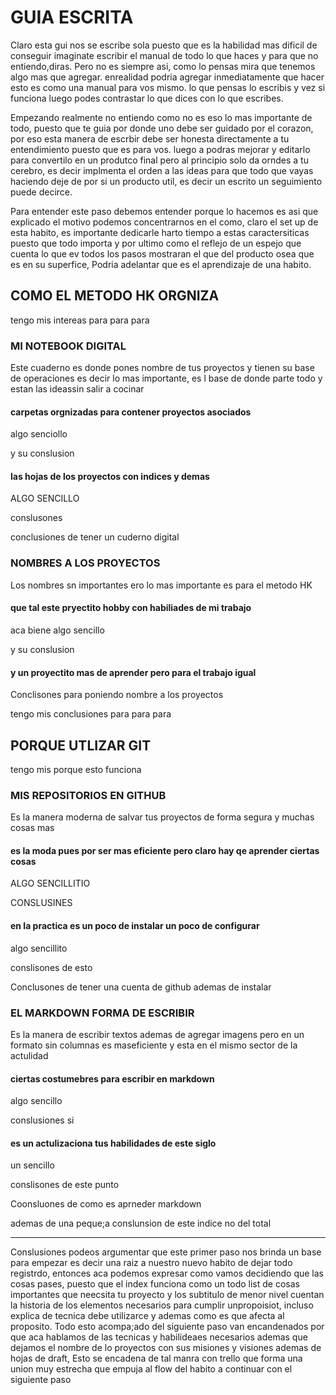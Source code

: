 
# GUIA ESCRITA

Claro esta gui nos se escribe sola puesto que es la habilidad mas dificil de conseguir imaginate escribir el manual de todo lo que haces y para que no entiendo,diras. Pero no es siempre asi, como lo pensas mira que tenemos algo mas que agregar. enrealidad podria agregar inmediatamente que hacer esto es como una manual para vos mismo. lo que pensas lo escribis y vez si funciona luego podes contrastar lo que dices con lo que escribes.

Empezando realmente no entiendo como no es eso lo mas importante de todo, puesto que te guia por donde uno debe ser guidado por el corazon, por eso esta manera de escrbir debe ser honesta directamente a tu entendimiento puesto que es para vos. luego a podras mejorar y editarlo para convertilo en un produtco final pero al principio solo da orndes a tu cerebro, es decir implmenta el orden a las ideas para que todo que vayas haciendo deje de por si un producto util, es decir un escrito un seguimiento puede decirce.

Para entender este paso debemos entender porque lo hacemos es asi que explicado el motivo podemos concentrarnos en el como, claro el set up de esta habito, es importante dedicarle harto tiempo a estas caractersiticas puesto que todo importa y por ultimo como el reflejo de un espejo que cuenta lo que ev todos los pasos mostraran el que del producto osea que es en su superfice, Podria adelantar que es el aprendizaje de una habito.

## COMO EL METODO HK ORGNIZA

tengo mis intereas para para para

### MI NOTEBOOK DIGITAL

Este cuaderno es donde pones nombre de tus proyectos y tienen su base de operaciones es decir lo mas importante, es l base de donde parte todo y estan las ideassin salir a cocinar

#### carpetas orgnizadas para contener proyectos asociados

algo senciollo

y su conslusion

#### las hojas de los proyectos con indices y demas

ALGO SENCILLO

conslusones

conclusiones de tener un cuderno digital

### NOMBRES A LOS PROYECTOS

Los nombres sn importantes ero lo mas importante es para el metodo HK

#### que tal este pryectito hobby con habiliades de mi trabajo

aca biene algo sencillo

y su conslusion

#### y un proyectito mas de aprender pero para el trabajo igual

Conclisones para poniendo nombre a los proyectos

tengo mis conclusiones para para para

## PORQUE UTLIZAR GIT

tengo mis porque esto funciona

### MIS REPOSITORIOS EN GITHUB

Es la manera moderna de salvar tus proyectos de forma segura y muchas cosas mas

#### es la moda pues por ser mas eficiente pero claro hay qe aprender ciertas cosas

ALGO SENCILLITIO

CONSLUSINES

#### en la practica es un poco de instalar un poco de configurar

algo sencillito

conslisones de esto

Conclusones de tener una cuenta de github ademas de instalar

### EL MARKDOWN FORMA DE ESCRIBIR

Es la manera de escribir textos ademas de agregar imagens pero en un formato sin columnas es maseficiente y esta en el mismo sector de la actulidad

#### ciertas costumebres para escribir en markdown

algo sencillo

conslusiones si

#### es un actulizaciona tus habilidades de este siglo

un sencillo 

conslisones de este punto

Coonsluones de como es aprneder markdown

ademas de una peque;a conslunsion de este indice no del total

---

Conslusiones podeos argumentar que este primer paso nos brinda un base para empezar es decir una raiz a nuestro nuevo habito de dejar todo registrdo, entonces aca podemos expresar como vamos decidiendo que las cosas pases, puesto que el index funciona como un todo list  de cosas importantes que neecsita tu proyecto y los subtitulo de menor nivel cuentan la historia de los elementos necesarios para cumplir unpropoisiot, incluso explica de tecnica debe utilizarce y ademas como es que afecta al proposito. Todo esto acompa;ado del siguiente paso van encandenados por que aca hablamos de las tecnicas y habilideaes necesarios ademas que dejamos el nombre de lo proyectos con sus misiones y visiones ademas de hojas de draft, Esto se encadena de tal manra con trello que forma una union muy estrecha que empuja al flow del habito a continuar con el siguiente paso
